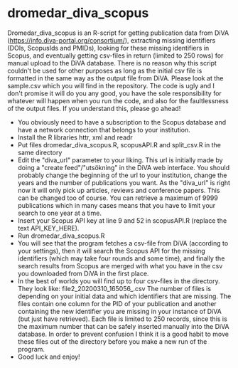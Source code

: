 # dromedar_diva_scopus
Dromedar_diva_scopus is an R-script for getting publication data from DiVA (https://info.diva-portal.org/consortium/), extracting missing identifiers (DOIs, ScopusIds and PMIDs), looking for these missing identifiers in Scopus, and eventually getting csv-files in return (limited to 250 rows) for manual upload to the DiVA database. There is no reason why this script couldn't be used for other purposes as long as the initial csv file is formatted in the same way as the output file from DiVA. Please look at the sample.csv which you will find in the repository. The code is ugly and I don't promise it will do you any good, you have the sole responsibility for whatever will happen when you run the code, and also for the faultlessness of the output files. If you understand this, please go ahead!

- You obviously need to have a subscription to the Scopus database and have a network connection that belongs to your institution.
- Install the R libraries httr, xml and readr
- Put files dromedar_diva_scopus.R, scopusAPI.R and split_csv.R in the same directory
- Edit the "diva_url" parameter to your liking. This url is initially made by doing a "create feed"/"utsökning" in the DiVA web interface. You should probably change the beginning of the url to your institution, change the years and the number of publications you want. As the "diva_url" is right now it will only pick up articles, reviews and conference papers. This can be changed too of course. You can retrieve a maximum of 9999 publications which in many cases means that you have to limit your search to one year at a time.
- Insert your Scopus API key at line 9 and 52 in scopusAPI.R (replace the text API_KEY_HERE).
- Run dromedar_diva_scopus.R
- You will see that the program fetches a csv-file from DiVA (according to your settings), then it will search the Scopus API for the missing identifiers (which may take four rounds and some time), and finally the search results from Scopus are merged with what you have in the csv you downloaded from DiVA in the first place.
- In the best of worlds you will find up to four csv-files in the directory. They look like: file2_20200310_165056_.csv The number of files is depending on your initial data and which identifiers that are missing. The files contain one column for the PID of your publication and another containing the new identifier you are missing in your instance of DiVA (but just have retrieved). Each file is limited to 250 records, since this is the maximum number that can be safely inserted manually into the DiVA database. In order to prevent confusion I think it is a good habit to move these files out of the directory before you make a new run of the program.
- Good luck and enjoy!
